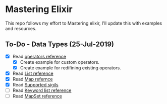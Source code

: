 # Mastering Elixir

This repo follows my effort to Mastering elixir, I'll update this with examples
and resources.

## To-Do - Data Types (25-Jul-2019)

- [x] Read [operators reference](https://hexdocs.pm/elixir/operators.html)  
    * [x] Create example for custom operators.
    * [x] Create example for redifining existing operators.
- [x] Read [List reference](https://hexdocs.pm/elixir/List.html)
- [x] Read [Map refernce](https://hexdocs.pm/elixir/Map.html)
- [x] Read [Supported sigils](http://elixir-lang.github.io/getting-started/sigils.html)
- [ ] Read [Keyword list reference](https://hexdocs.pm/elixir/Keyword.html)
- [ ] Read [MapSet reference](https://hexdocs.pm/elixir/MapSet.html)